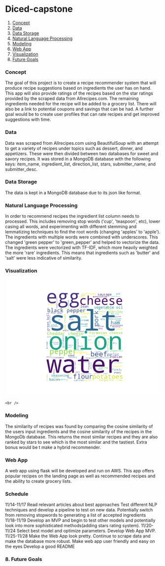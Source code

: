# Diced-capstone

1. [Concept](#concept)
2. [Data](#data)
3. [Data Storage](#data-storage)
4. [Natural Language Processing](#natural-language-processing)
5. [Modeling](#modeling)
6. [Web App](#web-app)
7. [Visualization](#visualization)
8. [Future Goals](#future-goals)



### Concept
The goal of this project is to create a recipe recommender system that will produce recipe suggestions based on ingredients the user has on hand. This app will also provide ratings of the recipes based on the star ratings provided by the scraped data from Allrecipes.com. The remaining ingredients needed for the recipe will be added to a grocery list. There will also be a link to potential coupons and savings that can be had. A further goal would be to create user profiles that can rate recipes and get improved suggestions with time.

### Data
Data was scraped from Allrecipes.com using BeautifulSoup with an attempt to get a variety of recipes under topics such as dessert, dinner, and appetizers. These were then divided between two databases for sweet and savory recipes. It was stored in a MongoDB database with the following keys: item_name, ingredient_list, direction_list, stars, submitter_name, and submitter_desc.


### Data Storage
The data is kept in a MongoDB database due to its json like format.

### Natural Language Processing
  In order to recommend recipes the ingredient list column needs to processed. This includes removing stop words ('cup', 'teaspoon', etc), lower casing all words, and experimenting with different stemming and lemmatizing techniques to find the root words (changing 'apples' to 'apple'). The ingredients with multiple words were combined with underscores. This changed 'green pepper' to 'green_pepper' and helped to vectorize the data. The ingredients were vectorized with TF-IDF, which more heavily weighted the more 'rare' ingredients. This means that ingredients such as 'butter' and 'salt' were less indicative of similarity.

### Visualization

  ![Word clouds](Figure_1.png)

    <br />

### Modeling
The similarity of recipes was found by comparing the cosine similarity of the users input ingredients and the cosine similarity of the recipes in the MongoDb database. This returns the most similar recipes and they are also ranked by stars to see which is the most similar and the tastiest. Extra bonus would be t make a hybrid recommender.


### Web App
A web app using flask will be developed and run on AWS. This app offers popular recipes on the landing page as well as recommended recipes and the ability to create grocery lists.





### Schedule

11/14-11/17
Read relevant articles about best approaches
Test different NLP techniques and develop a pipeline to test on new data. Potentially switch from removing stopwords to generating a list of accepted ingredients   
11/18-11/19
Develop an MVP and begin to test other models and potentially look into more sophisticated methods(adding stars rating system).
11/20-11/24
Select best model and optimize parameters.
Develop Web App MVP.
11/25-11/28
Make the Web App look pretty.
Continue to scrape data and make the database more robust.
Make web app user friendly and easy on the eyes
Develop a good README

### 8. Future Goals
